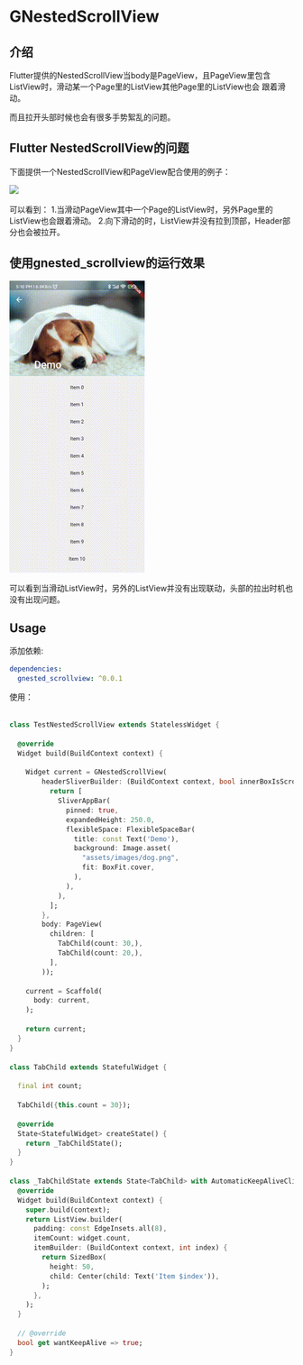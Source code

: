 
# GNestedScrollView

## 介绍

Flutter提供的NestedScrollView当body是PageView，且PageView里包含ListView时，滑动某一个Page里的ListView其他Page里的ListView也会
跟着滑动。

而且拉开头部时候也会有很多手势絮乱的问题。

## Flutter NestedScrollView的问题

下面提供一个NestedScrollView和PageView配合使用的例子：

![](imgs/demo1.gif)

可以看到：
1.当滑动PageView其中一个Page的ListView时，另外Page里的ListView也会跟着滑动。
2.向下滑动的时，ListView并没有拉到顶部，Header部分也会被拉开。

## 使用gnested_scrollview的运行效果

![](imgs/demo2.gif)

可以看到当滑动ListView时，另外的ListView并没有出现联动，头部的拉出时机也没有出现问题。


## Usage

添加依赖:

```yaml
dependencies:
  gnested_scrollview: ^0.0.1
```

使用：

```dart

class TestNestedScrollView extends StatelessWidget {

  @override
  Widget build(BuildContext context) {

    Widget current = GNestedScrollView(
        headerSliverBuilder: (BuildContext context, bool innerBoxIsScrolled){
          return [
            SliverAppBar(
              pinned: true, 
              expandedHeight: 250.0,
              flexibleSpace: FlexibleSpaceBar(
                title: const Text('Demo'),
                background: Image.asset(
                  "assets/images/dog.png",
                  fit: BoxFit.cover,
                ),
              ),
            ),
          ];
        },
        body: PageView(
          children: [
            TabChild(count: 30,),
            TabChild(count: 20,),
          ],
        ));

    current = Scaffold(
      body: current,
    );

    return current;
  }
}

class TabChild extends StatefulWidget {

  final int count;
  
  TabChild({this.count = 30});
  
  @override
  State<StatefulWidget> createState() {
    return _TabChildState();
  }
}

class _TabChildState extends State<TabChild> with AutomaticKeepAliveClientMixin {
  @override
  Widget build(BuildContext context) {
    super.build(context);
    return ListView.builder(
      padding: const EdgeInsets.all(8),
      itemCount: widget.count,
      itemBuilder: (BuildContext context, int index) {
        return SizedBox(
          height: 50,
          child: Center(child: Text('Item $index')),
        );
      },
    );
  }

  // @override
  bool get wantKeepAlive => true;
}
```
